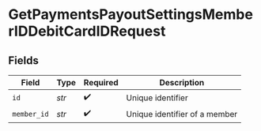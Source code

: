 # GetPaymentsPayoutSettingsMemberIDDebitCardIDRequest


## Fields

| Field                         | Type                          | Required                      | Description                   |
| ----------------------------- | ----------------------------- | ----------------------------- | ----------------------------- |
| `id`                          | *str*                         | :heavy_check_mark:            | Unique identifier             |
| `member_id`                   | *str*                         | :heavy_check_mark:            | Unique identifier of a member |